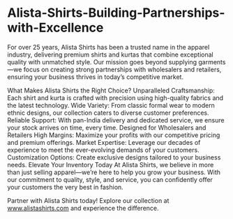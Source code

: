 # Alista-Shirts-Building-Partnerships-with-Excellence
For over 25 years, Alista Shirts has been a trusted name in the apparel industry, delivering premium shirts and kurtas that combine exceptional quality with unmatched style. Our mission goes beyond supplying garments—we focus on creating strong partnerships with wholesalers and retailers, ensuring your business thrives in today’s competitive market.

What Makes Alista Shirts the Right Choice?
Unparalleled Craftsmanship: Each shirt and kurta is crafted with precision using high-quality fabrics and the latest technology.
Wide Variety: From classic formal wear to modern ethnic designs, our collection caters to diverse customer preferences.
Reliable Support: With pan-India delivery and dedicated service, we ensure your stock arrives on time, every time.
Designed for Wholesalers and Retailers
High Margins: Maximize your profits with our competitive pricing and premium offerings.
Market Expertise: Leverage our decades of experience to meet the ever-evolving demands of your customers.
Customization Options: Create exclusive designs tailored to your business needs.
Elevate Your Inventory Today
At Alista Shirts, we believe in more than just selling apparel—we’re here to help you grow your business. With our commitment to quality, style, and service, you can confidently offer your customers the very best in fashion.

Partner with Alista Shirts today! Explore our collection at www.alistashirts.com and experience the difference.
